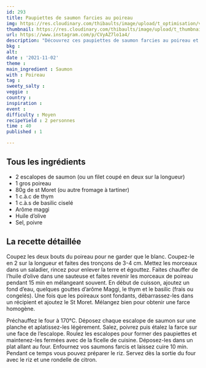 ```yaml
---
id: 293
title: Paupiettes de saumon farcies au poireau
img: https://res.cloudinary.com/thibaults/image/upload/t_optimisation/v1635883920/Recipes/20211102_paupiettes_saumon_poireau.jpg
thumbnail: https://res.cloudinary.com/thibaults/image/upload/t_thumbnail_josie/v1635883920/Recipes/20211102_paupiettes_saumon_poireau.jpg
url: https://www.instagram.com/p/CVyAZ7lo1a4/
description: "Découvrez ces paupiettes de saumon farcies au poireau et au saint Moret. Un délice !"
bkg : 
alt: 
date : '2021-11-02'
theme : 
main_ingredient : Saumon
with : Poireau
tag : 
sweety_salty : 
veggie : 
country : 
inspiration : 
event : 
difficulty : Moyen
recipeYield : 2 personnes
time : 40
published : 1

---
```


## Tous les ingrédients
 - 2 escalopes de saumon (ou un filet coupé en deux sur la longueur)
 - 1 gros poireau
 - 80g de st Moret (ou autre fromage à tartiner)
 - 1 c.à.c de thym
 - 1 c.à.s de basilic ciselé
 - Arôme maggi
 - Huile d’olive
 - Sel, poivre

## La recette détaillée
Coupez les deux bouts du poireau pour ne garder que le blanc. Coupez-le en 2 sur la longueur et faites des tronçons de 3-4 cm. Mettez les morceaux dans un saladier, rincez pour enlever la terre et égouttez. Faites chauffer de l’huile d’olive dans une sauteuse et faites revenir les morceaux de poireau pendant 15 min en mélangeant souvent. En début de cuisson, ajoutez un fond d’eau, quelques gouttes d’arôme Maggi, le thym et le basilic (frais ou congelés). Une fois que les poireaux sont fondants, débarrassez-les dans un récipient et ajoutez le St Moret. Mélangez bien pour obtenir une farce homogène.

Préchauffez le four à 170°C. Déposez chaque escalope de saumon sur une planche et aplatissez-les légèrement. Salez, poivrez puis étalez la farce sur une face de l’escalope. Roulez les escalopes pour former des paupiettes et maintenez-les fermées avec de la ficelle de cuisine. Déposez-les dans un plat allant au four. Enfournez vos saumons farcis et laissez cuire 10 min. Pendant ce temps vous pouvez préparer le riz. Servez dès la sortie du four avec le riz et une rondelle de citron.